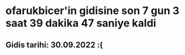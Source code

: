 # ofarukbicer'in gidisine son 7 gun 3 saat 39 dakika 47 saniye kaldi

## Gidis tarihi: 30.09.2022 :(